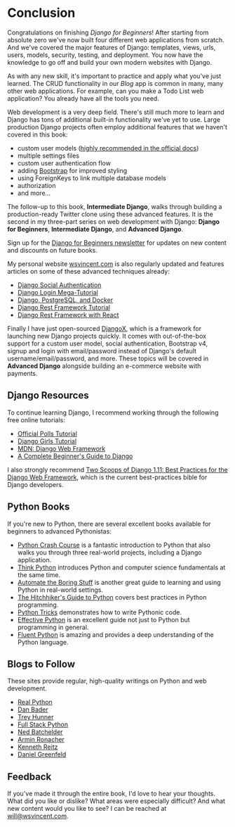 # Conclusion

Congratulations on finishing *Django for Beginners*! After starting from absolute zero we've now built four different web applications from scratch. And we've covered the major features of Django: templates, views, urls, users, models, security, testing, and deployment. You now have the knowledge to go off and build your own modern websites with Django.

As with any new skill, it's important to practice and apply what you've just learned. The CRUD functionality in our *Blog* app is common in many, many other web applications. For example, can you make a Todo List web application? You already have all the tools you need.

Web development is a very deep field. There's still much more to learn and Django has tons of additional built-in functionality we've yet to use. Large production Django projects often employ additional features that we haven't covered in this book:

* custom user models ([highly recommended in the official docs](https://docs.djangoproject.com/en/2.0/topics/auth/customizing/#using-a-custom-user-model-when-starting-a-project))
* multiple settings files
* custom user authentication flow
* adding [Bootstrap](https://getbootstrap.com/) for improved styling
* using ForeignKeys to link multiple database models
* authorization
* and more...

The follow-up to this book, **Intermediate Django**, walks through building a production-ready Twitter clone using these advanced features. It is the second in my three-part series on web development with Django: **Django for Beginners**, **Intermediate Django**, and **Advanced Django**.

Sign up for the [Django for Beginners newsletter](http://eepurl.com/cRL-aP) for updates on new content and discounts on future books.

My personal website [wsvincent.com](https://wsvincent.com/) is also regularly updated and features articles on some of these advanced techniques already:

* [Django Social Authentication](https://wsvincent.com/django-allauth-tutorial/)
* [Django Login Mega-Tutorial](https://wsvincent.com/django-allauth-tutorial-custom-user-model/)
* [Django, PostgreSQL, and Docker](https://wsvincent.com/django-docker-postgresql/)
* [Django Rest Framework Tutorial](https://wsvincent.com/django-rest-framework-tutorial/)
* [Django Rest Framework with React](https://wsvincent.com/django-rest-framework-react-tutorial/)

Finally I have just open-sourced [DjangoX](https://github.com/wsvincent/djangox), which is a framework for launching new Django projects quickly. It comes with out-of-the-box support for a custom user model, social authentication, Bootstrap v4, signup and login with email/password instead of Django's default username/email/password, and more. These topics will be covered in **Advanced Django** alongside building an e-commerce website with payments.


## Django Resources
To continue learning Django, I recommend working through the following free online tutorials:

* [Official Polls Tutorial](https://docs.djangoproject.com/en/2.0/intro/tutorial01/)
* [Django Girls Tutorial](https://tutorial.djangogirls.org/en/)
* [MDN: Django Web Framework](https://developer.mozilla.org/en-US/docs/Learn/Server-side/Django)
* [A Complete Beginner's Guide to Django](https://simpleisbetterthancomplex.com/series/2017/09/04/a-complete-beginners-guide-to-django-part-1.html)

I also strongly recommend [Two Scoops of Django 1.11: Best Practices for the Django Web Framework](http://amzn.to/2tE8LaT), which is the current best-practices bible for Django developers.


## Python Books
If you're new to Python, there are several excellent books available for beginners to advanced Pythonistas:

* [Python Crash Course](http://amzn.to/2okggMH) is a fantastic introduction to Python that also walks you through three real-world projects, including a Django application.
* [Think Python](http://amzn.to/2G1Xwvn) introduces Python and computer science fundamentals at the same time.
* [Automate the Boring Stuff](http://amzn.to/2DmRGmn) is another great guide to learning and using Python in real-world settings.
* [The Hitchhiker's Guide to Python](http://amzn.to/2DpJtxH) covers best practices in Python programming.
* [Python Tricks](http://amzn.to/2G4A5S8) demonstrates how to write Pythonic code.
* [Effective Python](http://amzn.to/2nCqivT) is an excellent guide not just to Python but programming in general.
* [Fluent Python](http://amzn.to/2ovfgsR) is amazing and provides a deep understanding of the Python language.


## Blogs to Follow  
These sites provide regular, high-quality writings on Python and web development.

* [Real Python](https://realpython.com/blog/)
* [Dan Bader](https://dbader.org/)
* [Trey Hunner](http://treyhunner.com/)
* [Full Stack Python](https://www.fullstackpython.com/)
* [Ned Batchelder](https://nedbatchelder.com/blog/)
* [Armin Ronacher](http://lucumr.pocoo.org/)
* [Kenneth Reitz](https://www.kennethreitz.org/essays?category=Development)
* [Daniel Greenfeld](https://www.pydanny.com/)


## Feedback
If you've made it through the entire book, I'd love to hear your thoughts. What did you like or dislike? What areas were especially difficult? And what new content would you like to see? I can be reached at [will@wsvincent.com](mailto:will@wsvincent.com).
